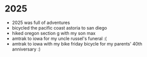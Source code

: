 # 2025

- 2025 was full of adventures
- bicycled the pacific coast astoria to san diego
- hiked oregon section g with my son max
- amtrak to iowa for my uncle russel's funeral :(
- amtrak to iowa with my bike friday bicycle for my parents' 40th anniversary :)

